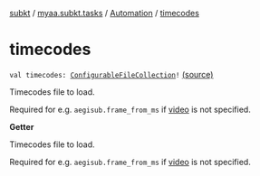 [subkt](../../index.md) / [myaa.subkt.tasks](../index.md) / [Automation](index.md) / [timecodes](./timecodes.md)

# timecodes

`val timecodes: `[`ConfigurableFileCollection`](https://docs.gradle.org/current/javadoc/org/gradle/api/file/ConfigurableFileCollection.html)`!` [(source)](https://github.com/Myaamori/SubKt/blob/0.1.13/src/main/kotlin/myaa/subkt/tasks/asstasks.kt#L683)

Timecodes file to load.

Required for e.g. `aegisub.frame_from_ms` if [video](video.md) is not specified.

**Getter**

Timecodes file to load.

Required for e.g. `aegisub.frame_from_ms` if [video](video.md) is not specified.

